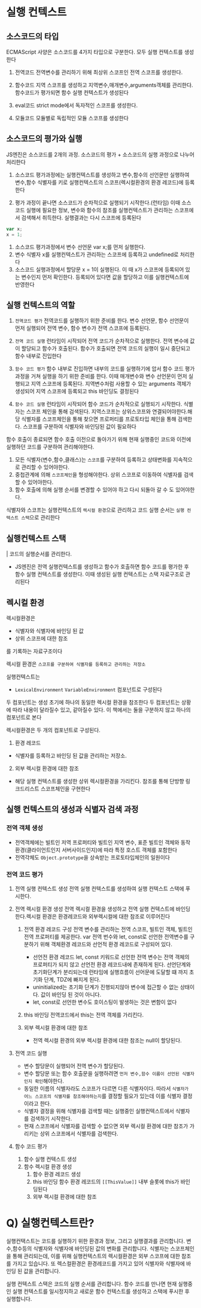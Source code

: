 # 실행 컨텍스트

## 소스코드의 타입

ECMAScript 사양은 소스코드를 4가지 타입으로 구분한다. 모두 실행 컨텍스트를 생성한다

1. 전역코드
   전역변수를 관리하기 위해 최상위 스코프인 전역 스코프를 생성한다.
2. 함수코드
   지역 스코프를 생성하고 지역변수,매개변수,arguments객체를 관리한다. 함수코드가 평가되면 함수 실행 컨텍스트가 생성된다

3. eval코드
   strict mode에서 독자적인 스코프를 생성한다.
4. 모듈코드
   모듈별로 독립적인 모듈 스코프를 생성한다

## 소스코드의 평가와 실행

JS엔진은 소스코드를 2개의 과정. 소스코드의 평가 + 소스코드의 실행 과정으로 나누어 처리한다

1. 소스코드 평가과정에는 실행컨텍스트를 생성하고 변수,함수의 선언문만 실행하여 변수,함수 식별자를 키로 실행컨텍스트의 스코프(렉시컬환경의 환경 레코드)에 등록한다

2. 평가 과정이 끝나면 소스코드가 순차적으로 실행되기 시작한다.(런타임) 이때 소스코드 실행에 필요한 정보, 변수와 함수의 참조를 실행컨텍스트가 관리하는 스코프에서 검색해서 취득한다. 실행결과는 다시 스코프에 등록된다

```js
var x;
x = 1;
```

1. 소스코드 평가과정에서 변수 선언문 var x;를 먼저 실행한다.
2. 변수 식별자 x를 실행컨텍스트가 관리하는 스코프에 등록하고 undefined로 처리한다
3. 소스코드 실행과정에서 할당문 x = 1이 실행된다. 이 때 x가 스코프에 등록되어 있는 변수인지 먼저 확인한다. 등록되어 있다면 값을 할당하고 이를 실행컨텍스트에 반영한다

## 실행 컨텍스트의 역할

1. `전역코드 평가`
   전역코드를 실행하기 위한 준비를 한다. 변수 선언문, 함수 선언문이 먼저 실행되어 전역 변수, 함수 변수가 전역 스코프에 등록된다.

2. `전역 코드 실행`
   런타임이 시작되어 전역 코드가 순차적으로 실행한다. 전역 변수에 값이 할당되고 함수가 호출된다. 함수가 호출되면 전역 코드의 실행이 일시 중단되고 함수 내부로 진입한다
3. `함수 코드 평가`
   함수 내부로 진입하면 내부의 코드를 실행하기에 압서 함수 코드 평가 과정을 거쳐 실행을 하기 위한 준비를 한다. 이때 매개변수와 변수 선언문이 먼저 실행되고 지역 스코프에 등록된다. 지역변수처럼 사용할 수 있는 arguments 객체가 생성되어 지역 스코프에 등록되고 this 바인딩도 결정된다
4. `함수 코드 실행`
   런타임이 시작되어 함수 코드가 순차적으로 실행되기 시작한다. 식별자는 스코프 체인을 통해 검색된다. 지역스코프는 상위스코프와 연결되어야한다.해당 식별자를 스코프체인을 통해 찾으면 프로퍼티를 프로토타입 체인을 통해 검색한다. 스코프를 구분하여 식별자와 바인딩된 값이 필요하다

함수 호출이 종료되면 함수 호출 이전으로 돌아가기 위해 현재 실행중인 코드와 이전에 실행하던 코드를 구분하여 관리해야한다.

1. 모든 식별자(변수,함수,클래스)는 `스코프`를 구분하여 등록하고 상태변화를 지속적으로 관리할 수 있어야한다.
2. 중첩관계에 의해 `스코프체인`을 형성해야한다. 상위 스코프로 이동하여 식별자를 검색할 수 있어야한다.
3. 함수 호출에 의해 실행 순서를 변경할 수 있어야 하고 다시 되돌아 갈 수 도 있어야한다.

식별자와 스코프는 실행컨텍스트의 `렉시컬 환경`으로 관리하고 코드 실행 순서는 `실행 컨텍스트 스택`으로 관리한다

## 실행컨텍스트 스택

| 코드의 실행순서를 관리한다.

- JS엔진은 전역 실행컨텍스트를 생성하고 함수가 호출하면 함수 코드를 평가한 후 함수 실행 컨텍스트를 생성한다. 이때 생성된 실행 컨텍스트는 스택 자료구조로 관리된다

## 렉시컬 환경

렉시컬환경은

- 식별자와 식별자에 바인딩 된 값
- 상위 스코프에 대한 참조

를 기록하는 자료구조이다

렉시컬 환경은 `스코프를 구분하여 식별자를 등록하고 관리하는 저장소`

실행컨텍스트는

- `LexicalEnvironment` `VariableEnvironment` 컴포넌트로 구성된다

두 컴포넌트는 생성 초기에 하나의 동일한 렉시컬 환경을 참조한다
두 컴포넌트는 상황에 따라 내용이 달라질수 있고, 같아질수 있다. 이 책에서는 둘을 구분하지 않고 하나의 컴포넌트로 본다

렉시컬환경은 두 개의 컴포넌트로 구성된다.

1. 환경 레코드

- 식별자를 등록하고 바인딩 된 값을 관리하는 저장소.

2. 외부 렉시컬 환경에 대한 참조

- 해당 실행 컨텍스트를 생성한 상위 렉시컬환경을 가리킨다. 참조를 통해 단방향 링크드리스트 스코프체인을 구현한다

## 실행 컨텍스트의 생성과 식별자 검색 과정

### 전역 객체 생성

- 전역객체에는 빌트인 저역 프로퍼티와 빌트인 지역 변수, 표준 빌트인 객체와 동작환경(클라이언트인지 서버사이드인지)에 따라 특정 호스트 객체를 포함한다
- 전역갹체도 `Object.prototype`을 상속받는 프로토타입체인의 일원이다

### 전역 코드 평가

1. 전역 실행 컨텍스트 생성
   전역 실행 컨텍스트를 생성하여 실행 컨텍스트 스택에 푸시한다.
2. 전역 렉시컬 환경 생성
   전역 렉시컬 환경을 생성하고 전역 실행 컨텍스트에 바인딩한다.렉시컬 환경은 환경레코드와 외부렉시컬에 대한 참조로 이루어진다

   1. 전역 환경 레코드 구성
      전역 변수를 관리하는 전역 스코프, 빌트인 객체, 빌트인 전역 프로퍼티를 제공한다. var 전역 번수와 let, const로 선언한 전역변수를 구분하기 위해 객체환경 레코드와 선언적 환경 레코드로 구성되어 있다.

      - 선언전 환경 레코드
        let, const 키워드로 선언한 전역 변수는 전역 객체의 프로퍼티가 되지 않고 선언전 환경 레코드내에 존재하게 된다. 선언단계와 초기화단계가 분리되는데 런타임에 실행흐름이 선어문에 도달할 떄 까지 초기화 단계, TDZ에 빠지게 된다.
      - uninitialized는 초기화 단계가 진행되지않아 변수에 접근할 수 없는 상태이다. 값이 바인딩 된 것이 아니다.
      - let, const로 선언한 변수도 호이스팅이 발생하는 것은 변함이 없다

   2. this 바인딩
      전역코드에서 this는 전역 객체를 가리킨다.
   3. 외부 렉시컬 환경에 대한 참조
      - 전역 렉시컬 환경의 외부 렉시컬 환경에 대한 참조는 null이 할당된다.

3. 전역 코드 실행

   - 변수 할당문이 실행되어 전역 변수가 할당된다.
   - 변수 할당문 또는 함수 호출문을 실행하려면 `먼저 변수,함수 이름이 선언된 식별자인지 확인`해야한다.
   - 동일한 이름의 식별자라도 스코프가 다르면 다른 식별자이다. 따라서 `식별자가 어느 스코프의 식별자를 참조해야하는지`를 결정할 필요가 있는데 이를 식별자 결정이라고 한다.
   - 식별자 결정을 위해 식별자를 검색할 때는 실행중인 실행컨텍스트에서 식별자를 검색하기 시작한다.
   - 현재 스코프에서 식별자를 검색할 수 없으면 외부 렉시컬 환경에 대한 참조가 가리키는 상위 스코프에서 식별자를 검색한다.

4. 함수 코드 평가
   1. 함수 실행 컨텍스트 생성
   2. 함수 렉시컬 환경 생성
      1. 함수 환경 레코드 생성
      2. this 바인딩
         함수 환경 레코드의 `[[ThisValue]]` 내부 슬롯에 this가 바인딩된다
      3. 외부 렉시컬 환경에 대한 참조

# Q) 실행컨텍스트란?

실행컨택스트는 코드를 실행하기 위한 환경과 정보, 그리고 실행결과를 관리합니다. 변수,함수등의 식별자와 식별자에 바인딩된 값의 변화를 관리합니다.
식별자는 스코프체인을 통해 관리되는데, 이를 위해 실행컨텍스트의 렉시컬환경은 외부 스코프에 대한 참조를 가지고 있습니다. 또 렉스컬환경은 환경레코드를 가지고 있어 식별자와 식별자에 바인딩 된 값을 관리합니다.

실행 컨텍스트 스택은 코드의 실행 순서를 관리합니다. 함수 코드를 만나면 현재 실행중인 실행 컨텍스트를 일시정지하고 새로운 함수 컨텍스트를 생성하고 스택에 푸시한 후 실행합니다.
